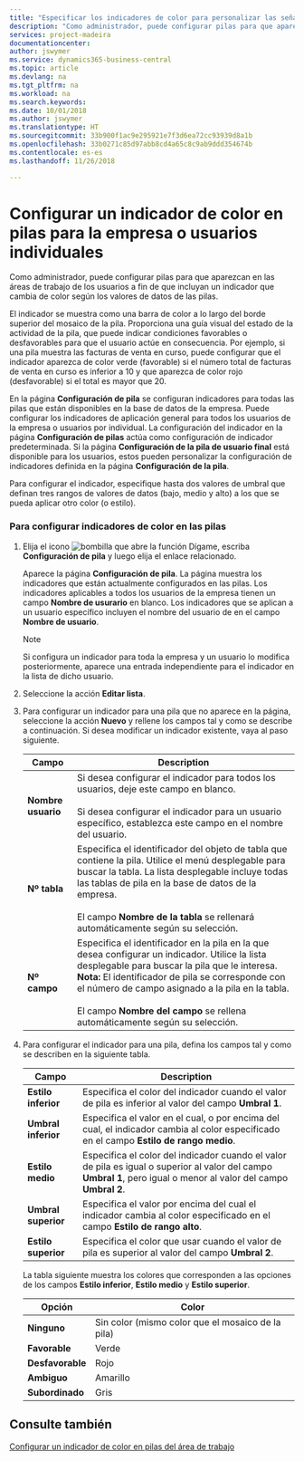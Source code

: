 ```yaml
---
title: "Especificar los indicadores de color para personalizar las señales visuales acerca de la actividad de una pila para la empresa o los usuarios individuales| Documentos de Microsoft"
description: "Como administrador, puede configurar pilas para que aparezcan en las áreas de trabajo de los usuarios a fin de que incluyan un indicador que cambia de color según los valores de datos de las pilas."
services: project-madeira
documentationcenter: 
author: jswymer
ms.service: dynamics365-business-central
ms.topic: article
ms.devlang: na
ms.tgt_pltfrm: na
ms.workload: na
ms.search.keywords: 
ms.date: 10/01/2018
ms.author: jswymer
ms.translationtype: HT
ms.sourcegitcommit: 33b900f1ac9e295921e7f3d6ea72cc93939d8a1b
ms.openlocfilehash: 33b0271c85d97abb8cd4a65c8c9ab9ddd354674b
ms.contentlocale: es-es
ms.lasthandoff: 11/26/2018

---
```

# <a name="set-up-a-colored-indicator-on-cues-for-the-company-or-individual-users"></a>Configurar un indicador de color en pilas para la empresa o usuarios individuales
Como administrador, puede configurar pilas para que aparezcan en las áreas de trabajo de los usuarios a fin de que incluyan un indicador que cambia de color según los valores de datos de las pilas.  
  
El indicador se muestra como una barra de color a lo largo del borde superior del mosaico de la pila. Proporciona una guía visual del estado de la actividad de la pila, que puede indicar condiciones favorables o desfavorables para que el usuario actúe en consecuencia. Por ejemplo, si una pila muestra las facturas de venta en curso, puede configurar que el indicador aparezca de color verde (favorable) si el número total de facturas de venta en curso es inferior a 10 y que aparezca de color rojo (desfavorable) si el total es mayor que 20.  
  
En la página **Configuración de pila** se configuran indicadores para todas las pilas que están disponibles en la base de datos de la empresa. Puede configurar los indicadores de aplicación general para todos los usuarios de la empresa o usuarios por individual. La configuración del indicador en la página **Configuración de pilas** actúa como configuración de indicador predeterminada. Si la página **Configuración de la pila de usuario final** está disponible para los usuarios, estos pueden personalizar la configuración de indicadores definida en la página **Configuración de la pila**.  
  
Para configurar el indicador, especifique hasta dos valores de umbral que definan tres rangos de valores de datos (bajo, medio y alto) a los que se pueda aplicar otro color (o estilo).  
  
### <a name="to-set-up-colored-indicators-on-cues"></a>Para configurar indicadores de color en las pilas  
1. Elija el icono ![bombilla que abre la función Dígame](media/ui-search/search_small.png "Dígame que desea hacer"), escriba **Configuración de pila** y luego elija el enlace relacionado.  
  
     Aparece la página **Configuración de pila**. La página muestra los indicadores que están actualmente configurados en las pilas. Los indicadores aplicables a todos los usuarios de la empresa tienen un campo **Nombre de usurario** en blanco. Los indicadores que se aplican a un usuario específico incluyen el nombre del usuario de en el campo **Nombre de usuario**.  
  
    > [!NOTE]  
    >  Si configura un indicador para toda la empresa y un usuario lo modifica posteriormente, aparece una entrada independiente para el indicador en la lista de dicho usuario.  
  
2. Seleccione la acción **Editar lista**.  
3. Para configurar un indicador para una pila que no aparece en la página, seleccione la acción **Nuevo** y rellene los campos tal y como se describe a continuación. Si desea modificar un indicador existente, vaya al paso siguiente.  
  
    |  Campo  |  Description  |    
    |---------|---------------|  
    |**Nombre usuario**|Si desea configurar el indicador para todos los usuarios, deje este campo en blanco.<br /><br /> Si desea configurar el indicador para un usuario específico, establezca este campo en el nombre del usuario.|  
    |**Nº tabla**|Especifica el identificador del objeto de tabla que contiene la pila. Utilice el menú desplegable para buscar la tabla. La lista desplegable incluye todas las tablas de pila en la base de datos de la empresa.<br /><br /> El campo **Nombre de la tabla** se rellenará automáticamente según su selección.|  
    |**Nº campo**|Especifica el identificador en la pila en la que desea configurar un indicador. Utilice la lista desplegable para buscar la pila que le interesa. **Nota:** El identificador de pila se corresponde con el número de campo asignado a la pila en la tabla. <br /><br /> El campo **Nombre del campo** se rellena automáticamente según su selección.|  
  
4. Para configurar el indicador para una pila, defina los campos tal y como se describen en la siguiente tabla.  
  
    |  Campo  |  Description  |    
    |---------|---------------|  
    |**Estilo inferior**|Especifica el color del indicador cuando el valor de pila es inferior al valor del campo **Umbral 1**.|  
    |**Umbral inferior**|Especifica el valor en el cual, o por encima del cual, el indicador cambia al color especificado en el campo **Estilo de rango medio**.|  
    |**Estilo medio**|Especifica el color del indicador cuando el valor de pila es igual o superior al valor del campo **Umbral 1**, pero igual o menor al valor del campo **Umbral 2**.|  
    |**Umbral superior**|Especifica el valor por encima del cual el indicador cambia al color especificado en el campo **Estilo de rango alto**.|  
    |**Estilo superior**|Especifica el color que usar cuando el valor de pila es superior al valor del campo **Umbral 2**.|  
  
     La tabla siguiente muestra los colores que corresponden a las opciones de los campos **Estilo inferior**, **Estilo medio** y **Estilo superior**.  
  
    |  Opción  |  Color  |  
    |----------|---------|  
    |**Ninguno**|Sin color (mismo color que el mosaico de la pila)|  
    |**Favorable**|Verde|  
    |**Desfavorable**|Rojo|  
    |**Ambiguo**|Amarillo|  
    |**Subordinado**|Gris|  
  
## <a name="see-also"></a>Consulte también  
[Configurar un indicador de color en pilas del área de trabajo](ui-how-setup-colored-indicator-cues.md)  
